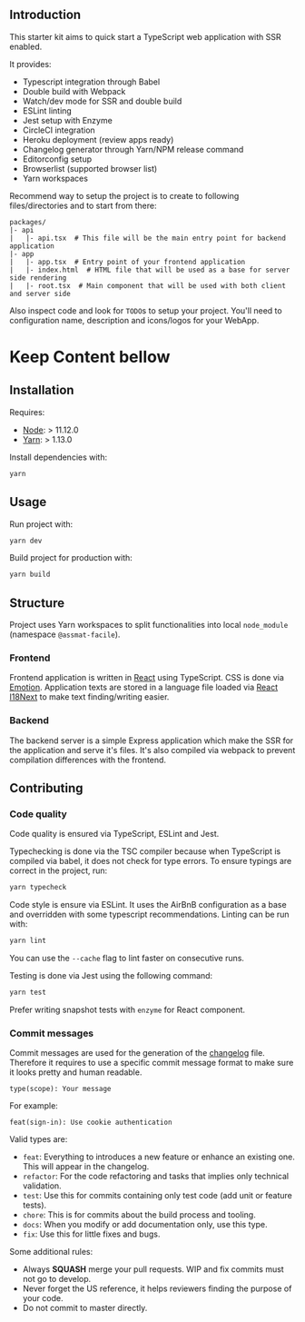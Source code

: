 ## Introduction

This starter kit aims to quick start a TypeScript web application with SSR enabled.

It provides:
- Typescript integration through Babel
- Double build with Webpack
- Watch/dev mode for SSR and double build
- ESLint linting
- Jest setup with Enzyme
- CircleCI integration
- Heroku deployment (review apps ready)
- Changelog generator through Yarn/NPM release command
- Editorconfig setup
- Browserlist (supported browser list)
- Yarn workspaces

Recommend way to setup the project is to create to following files/directories and to start from there:

```
packages/
|- api
|   |- api.tsx  # This file will be the main entry point for backend application
|- app
|   |- app.tsx  # Entry point of your frontend application
|   |- index.html  # HTML file that will be used as a base for server side rendering
|   |- root.tsx  # Main component that will be used with both client and server side
```

Also inspect code and look for `TODO`s to setup your project. You'll need to configuration
name, description and icons/logos for your WebApp.

# Keep Content bellow

## Installation

Requires:
- [Node](https://nodejs.org/en/): > 11.12.0
- [Yarn](https://yarnpkg.com/lang/en/): > 1.13.0

Install dependencies with:

```bash
yarn
```

## Usage

Run project with:

```bash
yarn dev
```

Build project for production with:

```bash
yarn build
```

## Structure

Project uses Yarn workspaces to split functionalities into local `node_module` (namespace `@assmat-facile`).

### Frontend

Frontend application is written in [React](https://reactjs.org/) using TypeScript. CSS is done via
[Emotion](https://emotion.sh/docs/introduction). Application texts are stored in a language file loaded via
[React I18Next](https://react.i18next.com/) to make text finding/writing easier.

### Backend

The backend server is a simple Express application which make the SSR for the application and serve it's files. It's
also compiled via webpack to prevent compilation differences with the frontend.

## Contributing

### Code quality

Code quality is ensured via TypeScript, ESLint and Jest.

Typechecking is done via the TSC compiler because when TypeScript is compiled via babel, it does
not check for type errors. To ensure typings are correct in the project, run:

```bash
yarn typecheck
```

Code style is ensure via ESLint. It uses the AirBnB configuration as a base and overridden with some
typescript recommendations. Linting can be run with:

```bash
yarn lint
```

You can use the `--cache` flag to lint faster on consecutive runs.

Testing is done via Jest using the following command:

```bash
yarn test
```

Prefer writing snapshot tests with `enzyme` for React component.

### Commit messages

Commit messages are used for the generation of the [changelog](./CHANGELOG.md) file. Therefore it requires to use a
specific commit message format to make sure it looks pretty and human readable.

```
type(scope): Your message
```

For example:

```
feat(sign-in): Use cookie authentication
```

Valid types are:

* `feat`: Everything to introduces a new feature or enhance an existing one. This will appear in the changelog.
* `refactor`: For the code refactoring and tasks that implies only technical validation.
* `test`: Use this for commits containing only test code (add unit or feature tests).
* `chore`: This is for commits about the build process and tooling.
* `docs`: When you modify or add documentation only, use this type.
* `fix`: Use this for little fixes and bugs.

Some additional rules:

* Always **SQUASH** merge your pull requests. WIP and fix commits must not go to develop. 
* Never forget the US reference, it helps reviewers finding the purpose of your code.
* Do not commit to master directly.
